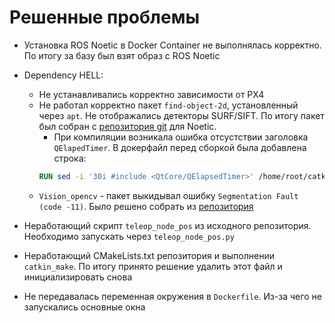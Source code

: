 # Решенные проблемы

- Установка ROS Noetic в Docker Container не выполнялась корректно. По итогу за базу был взят образ с ROS Noetic
- Dependency HELL: 
    - Не устанавливались корректно зависимости от PX4
    - Не работал корректно пакет `find-object-2d`, установленный через `apt`. Не отображались детекторы SURF/SIFT. По итогу пакет был собран с [репозитория git](https://github.com/introlab/find-object) для Noetic.
        - При компиляции возникала ошибка отсустствии заголовка `QElapedTimer`. В докерфайл перед сборкой была добавлена строка:
        ```dockerfile
        RUN sed -i '30i #include <QtCore/QElapsedTimer>' /home/root/catkin_ws/src/find-object/src/FindObject.cpp
        ```
    - `Vision_opencv` - пакет выкидывал ошибку `Segmentation Fault (code -11)`. Было решено собрать из [репозитория](https://github.com/ros-perception/vision_opencv) 
- Неработающий скрипт `teleop_node_pos` из исходного репозитория. Необходимо запускать через `teleop_node_pos.py`

- Неработающий CMakeLists.txt репозитория и выполнении `catkin_make`. По итогу принято решение удалить этот файл и инициализировать снова

- Не передавалась переменная окружения в `Dockerfile`. Из-за чего не запускались основные окна

